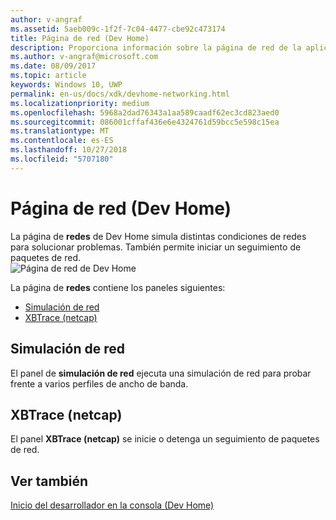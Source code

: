 ```yaml
---
author: v-angraf
ms.assetid: 5aeb009c-1f2f-7c04-4477-cbe92c473174
title: Página de red (Dev Home)
description: Proporciona información sobre la página de red de la aplicación Dev Home para Xbox One.
ms.author: v-angraf@microsoft.com
ms.date: 08/09/2017
ms.topic: article
keywords: Windows 10, UWP
permalink: en-us/docs/xdk/devhome-networking.html
ms.localizationpriority: medium
ms.openlocfilehash: 5968a2dad76343a1aa589caadf62ec3cd823aed0
ms.sourcegitcommit: 086001cffaf436e6e4324761d59bcc5e598c15ea
ms.translationtype: MT
ms.contentlocale: es-ES
ms.lasthandoff: 10/27/2018
ms.locfileid: "5707180"
---
```

# <a name="networking-page-dev-home"></a>Página de red (Dev Home)
   
  
La página de **redes** de Dev Home simula distintas condiciones de redes para solucionar problemas. También permite iniciar un seguimiento de paquetes de red.   
 ![Página de red de Dev Home](images/devhome_networking.png)   
  
La página de **redes** contiene los paneles siguientes:   
 
   *  [Simulación de red](#ID4EEB)  
   *  [XBTrace (netcap)](#ID4EOB)  

 
<a id="ID4EEB"></a>

   

## <a name="network-simulation"></a>Simulación de red  
   
  
El panel de **simulación de red** ejecuta una simulación de red para probar frente a varios perfiles de ancho de banda.   
  
<a id="ID4EOB"></a>

   

## <a name="xbtrace-netcap"></a>XBTrace (netcap)  
   
  
El panel **XBTrace (netcap)** se inicie o detenga un seguimiento de paquetes de red.   
  
<a id="ID4E2B"></a>

   

## <a name="see-also"></a>Ver también  
 [Inicio del desarrollador en la consola (Dev Home)](dev-home.md)

  